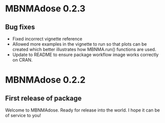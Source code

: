 # MBNMAdose 0.2.3

## Bug fixes

- Fixed incorrect vignette reference
- Allowed more examples in the vignette to run so that plots can be created which better illustrates how MBNMA.run() functions are used.
- Update to README to ensure package workflow image works correctly on CRAN.



# MBNMAdose 0.2.2

## First release of package

Welcome to MBNMAdose. Ready for release into the world. I hope it can be of service to you!
